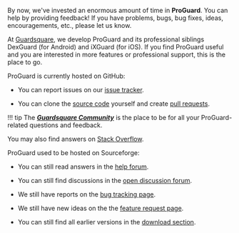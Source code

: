 By now, we've invested an enormous amount of time in **ProGuard**. You can
help by providing feedback! If you have problems, bugs, bug fixes, ideas,
encouragements, etc., please let us know.

At [Guardsquare](http://www.guardsquare.com/), we develop ProGuard and its
professional siblings DexGuard (for Android) and iXGuard (for iOS). If you
find ProGuard useful and you are interested in more features or professional
support, this is the place to go.

ProGuard is currently hosted on GitHub:

- You can report issues on our
  [issue tracker](https://github.com/Guardsquare/proguard/issues).

- You can clone the
  [source code](https://github.com/Guardsquare/proguard) yourself and create
  [pull requests](https://github.com/Guardsquare/proguard/pulls).

!!! tip
    The [***Guardsquare Community***](https://community.guardsquare.com/) is the place to be for all your ProGuard-related questions and feedback. 

You may also find answers on
[Stack Overflow](http://stackoverflow.com/questions/tagged/proguard).

ProGuard used to be hosted on Sourceforge:

- You can still read answers in the [help
  forum](https://sourceforge.net/projects/proguard/forums/forum/182456).

- You can still find discussions in the [open discussion
  forum](https://sourceforge.net/projects/proguard/forums/forum/182455).

- We still have reports on the
  [bug tracking page](http://sourceforge.net/p/proguard/bugs/).

- We still have new ideas on the the
  [feature request page](http://sourceforge.net/p/proguard/feature-requests/).

- You can still find all earlier versions in the
  [download section](https://sourceforge.net/projects/proguard/files/).
